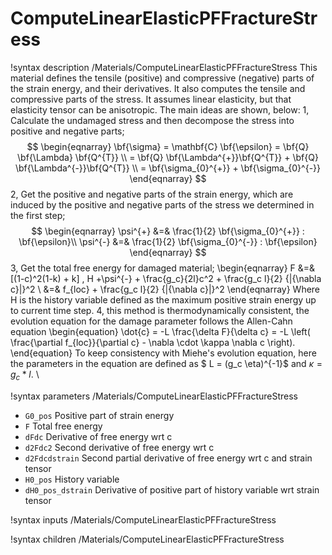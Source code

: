 <!-- MOOSE Documentation Stub: Remove this when content is added. -->

# ComputeLinearElasticPFFractureStress
!syntax description /Materials/ComputeLinearElasticPFFractureStress
This material defines the tensile (positive) and compressive (negative) parts of the strain energy, and their derivatives. It also computes the tensile and compressive parts of the stress. It assumes linear elasticity, but that elasticity tensor can be anisotropic. The main ideas are shown, below:
1, Calculate the undamaged stress and then decompose the stress into positive and negative parts;
$$
\begin{eqnarray}
  \bf{\sigma} = \mathbf{C} \bf{\epsilon} = \bf{Q} \bf{\Lambda} \bf{Q^{T}} \\
  = \bf{Q} \bf{\Lambda^{+}}\bf{Q^{T}} + \bf{Q} \bf{\Lambda^{-}}\bf{Q^{T}} \\
  = \bf{\sigma_{0}^{+}} + \bf{\sigma_{0}^{-}}
\end{eqnarray}
$$
2, Get the positive and negative parts of the strain energy, which are induced by the positive and negative parts of the stress we determined in the first step;
$$
\begin{eqnarray}
  \psi^{+} &=& \frac{1}{2} \bf{\sigma_{0}^{+}} : \bf{\epsilon}\\
  \psi^{-} &=& \frac{1}{2} \bf{\sigma_{0}^{-}} : \bf{\epsilon}
\end{eqnarray}
$$
3, Get the total free energy for damaged material;
\begin{eqnarray}
  F &=& [(1-c)^2(1-k) + k] \, H +\psi^{-} + \frac{g_c}{2l}c^2 + \frac{g_c l}{2} {|{\nabla c}|}^2 \\
  &=& f_{loc} + \frac{g_c l}{2} {|{\nabla c}|}^2
\end{eqnarray}
Where H is the history variable defined as the maximum positive strain energy up to current time step.
4, this method is thermodynamically consistent, the evolution equation for the damage parameter follows the Allen-Cahn equation
\begin{equation}
\dot{c} = -L \frac{\delta F}{\delta c} = -L \left( \frac{\partial f_{loc}}{\partial c} - \nabla \cdot \kappa \nabla c \right).
\end{equation}
To keep consistency with Miehe's evolution equation, here the parameters in the equation are defined as $ L = (g_c \eta)^{-1}$ and $\kappa = g_c * l$. \\

!syntax parameters /Materials/ComputeLinearElasticPFFractureStress
* `G0_pos` Positive part of strain energy
* `F` Total free energy
* `dFdc` Derivative of free energy wrt c
* `d2Fdc2` Second derivative of free energy wrt c
* `d2Fdcdstrain` Second partial derivative of free energy wrt c and strain tensor
* `H0_pos` History variable
* `dH0_pos_dstrain` Derivative of positive part of history variable wrt strain tensor

!syntax inputs /Materials/ComputeLinearElasticPFFractureStress

!syntax children /Materials/ComputeLinearElasticPFFractureStress
